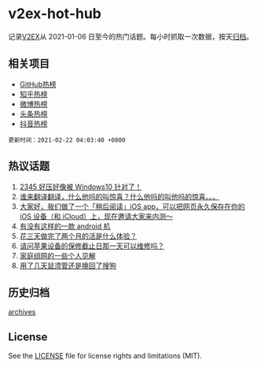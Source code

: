 # v2ex-hot-hub

 记录[V2EX](https://www.v2ex.com/)从 2021-01-06 日至今的热门话题。每小时抓取一次数据，按天[归档](archives)。
 
 ## 相关项目

- [GitHub热榜](https://github.com/lonnyzhang423/github-hot-hub)
- [知乎热榜](https://github.com/lonnyzhang423/zhihu-hot-hub)
- [微博热榜](https://github.com/lonnyzhang423/weibo-hot-hub)
- [头条热榜](https://github.com/lonnyzhang423/toutiao-hot-hub)
- [抖音热榜](https://github.com/lonnyzhang423/douyin-hot-hub)


 `更新时间：2021-02-22 04:03:40 +0800`

## 热议话题

1. [2345 好压好像被 Windows10 针对了！](https://www.v2ex.com/t/754794)
1. [谁来翻译翻译，什么他吗的叫惊喜？什么他吗的叫他吗的惊喜。。。](https://www.v2ex.com/t/754840)
1. [大家好，我们做了一个「稍后阅读」iOS app，可以把网页永久保存在你的 iOS 设备（和 iCloud）上，现在邀请大家来内测～](https://www.v2ex.com/t/754808)
1. [有没有这样的一款 android 机](https://www.v2ex.com/t/754790)
1. [花三天做完了两个月的活是什么体验？](https://www.v2ex.com/t/754829)
1. [请问苹果设备的保修截止日那一天可以维修吗？](https://www.v2ex.com/t/754793)
1. [家庭组网的一些个人见解](https://www.v2ex.com/t/754783)
1. [用了几天鼠须管还是换回了搜狗](https://www.v2ex.com/t/754860)

## 历史归档

[archives](archives)

## License

See the [LICENSE](LICENSE) file for license rights and limitations (MIT).
